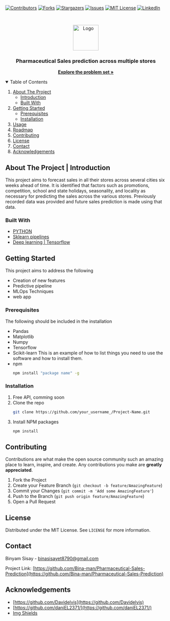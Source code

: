 [![Contributors][contributors-shield]][contributors-url]
[![Forks][forks-shield]][forks-url]
[![Stargazers][stars-shield]][stars-url]
[![Issues][issues-shield]][issues-url]
[![MIT License][license-shield]][license-url]
[![LinkedIn][linkedin-shield]][linkedin-url]



<!-- PROJECT LOGO -->
<br />
<p align="center">
  <a href="https://github.com/othneildrew/Best-README-Template">
    <img src="https://encrypted-tbn0.gstatic.com/images?q=tbn:ANd9GcTqa_dKE1tuDjGTFVyabXM1xeat0o6ket73mQ&usqp=CAU" alt="Logo" width="80" height="80">
  </a>

  <h3 align="center">Pharmaceutical Sales prediction across multiple stores</h3>

  <p align="center">
    <a href="https://docs.google.com/document/d/1XJex15af75wF8ofw2Le5YGkrt7bd3l5Z0p_ItQqt1Kk/edit#heading=h.ixw2djyarsgw"><strong>Explore the problem set »</strong></a>
    <br />
  </p>
</p>



<!-- TABLE OF CONTENTS -->
<details open="open">
  <summary>Table of Contents</summary>
  <ol>
    <li>
      <a href="#built-with">About The Project</a>
      <ul>
        <li><a href="#built-with">Introduction</a></li>
        <li><a href="#built-with">Built With</a></li>
      </ul>
    </li>
    <li>
      <a href="#getting-started">Getting Started</a>
      <ul>
        <li><a href="#prerequisites">Prerequisites</a></li>
        <li><a href="#installation">Installation</a></li>
      </ul>
    </li>
    <li><a href="#usage">Usage</a></li>
    <li><a href="#roadmap">Roadmap</a></li>
    <li><a href="#contributing">Contributing</a></li>
    <li><a href="#license">License</a></li>
    <li><a href="#contact">Contact</a></li>
    <li><a href="#acknowledgements">Acknowledgements</a></li>
  </ol>
</details>



<!-- ABOUT THE PROJECT -->
## About The Project | Introduction
This project aims to  forecast sales in all their stores across several cities six weeks ahead of time. It is identified that factors such as promotions, competition, school and state holidays, seasonality, and locality as necessary for predicting the sales across the various stores. Previously recorded data was provided and future sales prediction is made using that data. 

### Built With

* [PYTHON](https://python.org/)
* [Sklearn pipelines](https://scikit-learn.org/)
* [Deep learning | Tensorflow](https://www.tensorflow.org/)  



<!-- GETTING STARTED -->
## Getting Started
This project aims to address the following
* Creation of new features
* Predictive pipeline
* MLOps Techniques
* web app

### Prerequisites
The following should be included in the installation
* Pandas
* Matplotlib
* Numpy
* Tensorflow
* Scikit-learn
This is an example of how to list things you need to use the software and how to install them.
* npm
  ```sh
  npm install "package name" -g
  ```

### Installation

1. Free API, comming soon
2. Clone the repo
   ```sh
   git clone https://github.com/your_username_/Project-Name.git
   ```
3. Install NPM packages
   ```sh
   npm install
   ```






<!-- CONTRIBUTING -->
## Contributing

Contributions are what make the open source community such an amazing place to learn, inspire, and create. Any contributions you make are **greatly appreciated**.

1. Fork the Project
2. Create your Feature Branch (`git checkout -b feature/AmazingFeature`)
3. Commit your Changes (`git commit -m 'Add some AmazingFeature'`)
4. Push to the Branch (`git push origin feature/AmazingFeature`)
5. Open a Pull Request



<!-- LICENSE -->
## License

Distributed under the MIT License. See `LICENSE` for more information.



<!-- CONTACT -->
## Contact

Binyam Sisay - binasisayet8790@gmail.com

Project Link: [https://github.com/Bina-man/Pharmaceutical-Sales-Prediction](https://github.com/Bina-man/Pharmaceutical-Sales-Prediction)



<!-- ACKNOWLEDGEMENTS -->
## Acknowledgements
*  [https://github.com/Davidelvis](https://github.com/Davidelvis)
*  [https://github.com/daniEL2371/](https://github.com/daniEL2371/)
*  [Img Shields](https://shields.io)





<!-- MARKDOWN LINKS & IMAGES -->
<!-- https://www.markdownguide.org/basic-syntax/#reference-style-links -->
[contributors-shield]: https://img.shields.io/github/contributors/Bina-man/readme.svg?style=for-the-badge
[contributors-url]: https://github.com/Bina-man/readme/graphs/contributors

[forks-shield]: https://img.shields.io/github/forks/Bina-man/readme.svg?style=for-the-badge
[forks-url]: https://github.com/Bina-man/readme/network/members

[stars-shield]: https://img.shields.io/github/stars/Bina-man/readme.svg?style=for-the-badge
[stars-url]: https://github.com/Bina-man/readme/stargazers

[issues-shield]: https://img.shields.io/github/issues/Bina-man/readme.svg?style=for-the-badge
[issues-url]: https://github.com/Bina-man/readme/issues

[license-shield]: https://img.shields.io/github/license/Bina-man/readme.svg?style=for-the-badge
[license-url]: https://github.com/Bina-man/readme/blob/master/LICENSE.txt

[linkedin-shield]: https://img.shields.io/badge/-LinkedIn-black.svg?style=for-the-badge&logo=linkedin&colorB=555
[linkedin-url]: https://linkedin.com/in/bina-man

[product-screenshot]: images/screenshot.png
